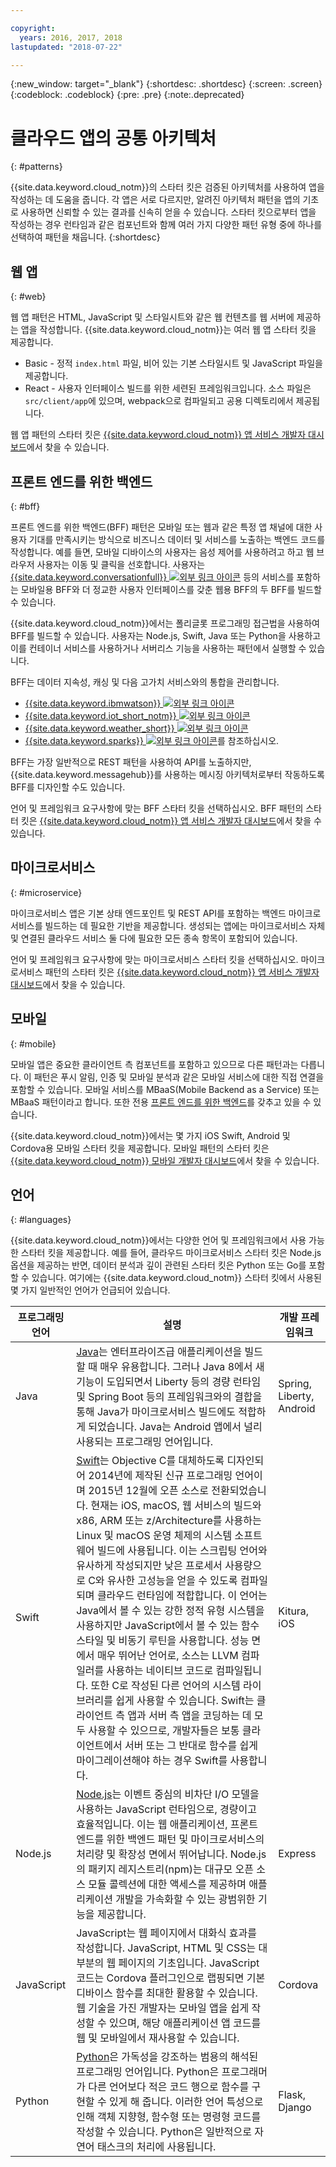 ```yaml
---

copyright:
  years: 2016, 2017, 2018
lastupdated: "2018-07-22"

---
```

{:new_window: target="_blank"}
{:shortdesc: .shortdesc}
{:screen: .screen}
{:codeblock: .codeblock}
{:pre: .pre}
{:note:.deprecated}

# 클라우드 앱의 공통 아키텍처
{: #patterns}

{{site.data.keyword.cloud_notm}}의 스타터 킷은 검증된 아키텍처를 사용하여 앱을 작성하는 데 도움을 줍니다. 각 앱은 서로 다르지만, 알려진 아키텍처 패턴을 앱의 기초로 사용하면 신뢰할 수 있는 결과를 신속히 얻을 수 있습니다. 스타터 킷으로부터 앱을 작성하는 경우 런타임과 같은 컴포넌트와 함께 여러 가지 다양한 패턴 유형 중에 하나를 선택하여 패턴을 채웁니다.
{:shortdesc}

## 웹 앱
{: #web}

웹 앱 패턴은 HTML, JavaScript 및 스타일시트와 같은 웹 컨텐츠를 웹 서버에 제공하는 앱을 작성합니다. {{site.data.keyword.cloud_notm}}는 여러 웹 앱 스타터 킷을 제공합니다.

* Basic - 정적 `index.html` 파일, 비어 있는 기본 스타일시트 및 JavaScript 파일을 제공합니다.
* React - 사용자 인터페이스 빌드를 위한 세련된 프레임워크입니다. 소스 파일은 `src/client/app`에 있으며, webpack으로 컴파일되고 공용 디렉토리에서 제공됩니다.

웹 앱 패턴의 스타터 킷은 [{{site.data.keyword.cloud_notm}} 앱 서비스 개발자 대시보드](https://{DomainName}/developer/appservice/dashboard)에서 찾을 수 있습니다.

## 프론트 엔드를 위한 백엔드
{: #bff}

프론트 엔드를 위한 백엔드(BFF) 패턴은 모바일 또는 웹과 같은 특정 앱 채널에 대한 사용자 기대를 만족시키는 방식으로 비즈니스 데이터 및 서비스를 노출하는 백엔드 코드를 작성합니다. 예를 들면, 모바일 디바이스의 사용자는 음성 제어를 사용하려고 하고 웹 브라우저 사용자는 이동 및 클릭을 선호합니다. 사용자는 [{{site.data.keyword.conversationfull}} ![외부 링크 아이콘](../icons/launch-glyph.svg "외부 링크 아이콘")](https://www.ibm.com/watson/ai-assistant/) 등의 서비스를 포함하는 모바일용 BFF와 더 정교한 사용자 인터페이스를 갖춘 웹용 BFF의 두 BFF를 빌드할 수 있습니다.

{{site.data.keyword.cloud_notm}}에서는 폴리글롯 프로그래밍 접근법을 사용하여 BFF를 빌드할 수 있습니다. 사용자는 Node.js, Swift, Java 또는 Python을 사용하고 이를 컨테이너 서비스를 사용하거나 서버리스 기능을 사용하는 패턴에서 실행할 수 있습니다.

BFF는 데이터 지속성, 캐싱 및 다음 고가치 서비스와의 통합을 관리합니다.

* [{{site.data.keyword.ibmwatson}} ![외부 링크 아이콘](../icons/launch-glyph.svg "외부 링크 아이콘")](https://{DomainName}/catalog/?taxonomyNavigation=apps&category=watson)
* [{{site.data.keyword.iot_short_notm}} ![외부 링크 아이콘](../icons/launch-glyph.svg "외부 링크 아이콘")](https://{DomainName}/catalog/?taxonomyNavigation=apps&category=iot)
* [{{site.data.keyword.weather_short}} ![외부 링크 아이콘](../icons/launch-glyph.svg "외부 링크 아이콘")](https://{DomainName}/catalog/services/weather-company-data?taxonomyNavigation=apps)
* [{{site.data.keyword.sparks}} ![외부 링크 아이콘](../icons/launch-glyph.svg "외부 링크 아이콘")](https://{DomainName}/catalog/services/apache-spark?taxonomyNavigation=apps)를 참조하십시오.

BFF는 가장 일반적으로 REST 패턴을 사용하여 API를 노출하지만, {{site.data.keyword.messagehub}}를 사용하는 메시징 아키텍처로부터 작동하도록 BFF를 디자인할 수도 있습니다.

언어 및 프레임워크 요구사항에 맞는 BFF 스타터 킷을 선택하십시오. BFF 패턴의 스타터 킷은 [{{site.data.keyword.cloud_notm}} 앱 서비스 개발자 대시보드](https://{DomainName}/developer/appservice/dashboard)에서 찾을 수 있습니다.

## 마이크로서비스
{: #microservice}

마이크로서비스 앱은 기본 상태 엔드포인트 및 REST API를 포함하는 백엔드 마이크로서비스를 빌드하는 데 필요한 기반을 제공합니다. 생성되는 앱에는 마이크로서비스 자체 및 연결된 클라우드 서비스 둘 다에 필요한 모든 종속 항목이 포함되어 있습니다.

언어 및 프레임워크 요구사항에 맞는 마이크로서비스 스타터 킷을 선택하십시오. 마이크로서비스 패턴의 스타터 킷은 [{{site.data.keyword.cloud_notm}} 앱 서비스 개발자 대시보드](https://{DomainName}/developer/appservice/dashboard)에서 찾을 수 있습니다.

## 모바일
{: #mobile}

모바일 앱은 중요한 클라이언트 측 컴포넌트를 포함하고 있으므로 다른 패턴과는 다릅니다. 이 패턴은 푸시 알림, 인증 및 모바일 분석과 같은 모바일 서비스에 대한 직접 연결을 포함할 수 있습니다. 모바일 서비스를 MBaaS(Mobile Backend as a Service) 또는 MBaaS 패턴이라고 합니다. 또한 전용 [프론트 엔드를 위한 백엔드](#bff)를 갖추고 있을 수 있습니다.

{{site.data.keyword.cloud_notm}}에서는 몇 가지 iOS Swift, Android 및 Cordova용 모바일 스타터 킷을 제공합니다. 모바일 패턴의 스타터 킷은 [{{site.data.keyword.cloud_notm}} 모바일 개발자 대시보드](https://{DomainName}/developer/mobile/dashboard)에서 찾을 수 있습니다.

## 언어
{: #languages}

{{site.data.keyword.cloud_notm}}에서는 다양한 언어 및 프레임워크에서 사용 가능한 스타터 킷을 제공합니다. 예를 들어, 클라우드 마이크로서비스 스타터 킷은 Node.js 옵션을 제공하는 반면, 데이터 분석과 깊이 관련된 스타터 킷은 Python 또는 Go를 포함할 수 있습니다. 여기에는 {{site.data.keyword.cloud_notm}} 스타터 킷에서 사용된 몇 가지 일반적인 언어가 언급되어 있습니다.

|프로그래밍 언어 |설명 |개발 프레임워크 |
|-----|-----|-----|
|Java |[Java](../runtimes/liberty/getting-started.html)는 엔터프라이즈급 애플리케이션을 빌드할 때 매우 유용합니다. 그러나 Java 8에서 새 기능이 도입되면서 Liberty 등의 경량 런타임 및 Spring Boot 등의 프레임워크와의 결합을 통해 Java가 마이크로서비스 빌드에도 적합하게 되었습니다. Java는 Android 앱에서 널리 사용되는 프로그래밍 언어입니다. |Spring, Liberty, Android |
|Swift |[Swift](../runtimes/swift/getting-started.html)는 Objective C를 대체하도록 디자인되어 2014년에 제작된 신규 프로그래밍 언어이며 2015년 12월에 오픈 소스로 전환되었습니다. 현재는 iOS, macOS, 웹 서비스의 빌드와 x86, ARM 또는 z/Architecture를 사용하는 Linux 및 macOS 운영 체제의 시스템 소프트웨어 빌드에 사용됩니다. 이는 스크립팅 언어와 유사하게 작성되지만 낮은 프로세서 사용량으로 C와 유사한 고성능을 얻을 수 있도록 컴파일되며 클라우드 런타임에 적합합니다. 이 언어는 Java에서 볼 수 있는 강한 정적 유형 시스템을 사용하지만 JavaScript에서 볼 수 있는 함수 스타일 및 비동기 루틴을 사용합니다. 성능 면에서 매우 뛰어난 언어로, 소스는 LLVM 컴파일러를 사용하는 네이티브 코드로 컴파일됩니다. 또한 C로 작성된 다른 언어의 시스템 라이브러리를 쉽게 사용할 수 있습니다. Swift는 클라이언트 측 앱과 서버 측 앱을 코딩하는 데 모두 사용할 수 있으므로, 개발자들은 보통 클라이언트에서 서버 또는 그 반대로 함수를 쉽게 마이그레이션해야 하는 경우 Swift를 사용합니다. |Kitura, iOS|
|Node.js |[Node.js](../runtimes/nodejs/getting-started.html)는 이벤트 중심의 비차단 I/O 모델을 사용하는 JavaScript 런타임으로, 경량이고 효율적입니다. 이는 웹 애플리케이션, 프론트 엔드를 위한 백엔드 패턴 및 마이크로서비스의 처리량 및 확장성 면에서 뛰어납니다. Node.js의 패키지 레지스트리(npm)는 대규모 오픈 소스 모듈 콜렉션에 대한 액세스를 제공하며 애플리케이션 개발을 가속화할 수 있는 광범위한 기능을 제공합니다. |Express|
|JavaScript|JavaScript는 웹 페이지에서 대화식 효과를 작성합니다. JavaScript, HTML 및 CSS는 대부분의 웹 페이지의 기초입니다. JavaScript 코드는 Cordova 플러그인으로 랩핑되면 기본 디바이스 함수를 최대한 활용할 수 있습니다. 웹 기술을 가진 개발자는 모바일 앱을 쉽게 작성할 수 있으며, 해당 애플리케이션 앱 코드를 웹 및 모바일에서 재사용할 수 있습니다.| Cordova|
|Python |[Python](../runtimes/python/getting-started.html)은 가독성을 강조하는 범용의 해석된 프로그래밍 언어입니다. Python은 프로그래머가 다른 언어보다 적은 코드 행으로 함수를 구현할 수 있게 해 줍니다. 이러한 언어 특성으로 인해 객체 지향형, 함수형 또는 명령형 코드를 작성할 수 있습니다. Python은 일반적으로 자연어 태스크의 처리에 사용됩니다. |Flask, Django|


